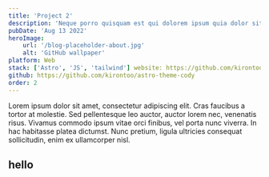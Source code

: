 ```yaml
---
title: 'Project 2'
description: 'Neque porro quisquam est qui dolorem ipsum quia dolor sit amet, consectetur, adipisci'
pubDate: 'Aug 13 2022'
heroImage:
    url: '/blog-placeholder-about.jpg'
    alt: 'GitHub wallpaper'
platform: Web
stack: ['Astro', 'JS', 'tailwind'] website: https://github.com/kirontoo/astro-theme-cody
github: https://github.com/kirontoo/astro-theme-cody
order: 2
---
```


Lorem ipsum dolor sit amet, consectetur adipiscing elit. Cras faucibus a tortor at molestie. Sed pellentesque leo auctor, auctor lorem nec, venenatis risus. Vivamus commodo ipsum vitae orci finibus, vel porta nunc viverra. In hac habitasse platea dictumst. Nunc pretium, ligula ultricies consequat sollicitudin, enim ex ullamcorper nisl.

## hello

